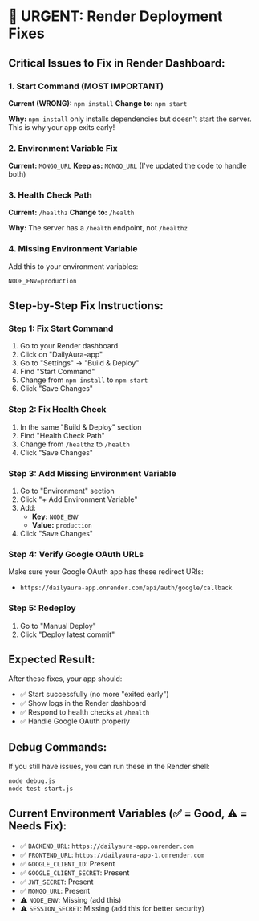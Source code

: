 # 🚨 URGENT: Render Deployment Fixes

## Critical Issues to Fix in Render Dashboard:

### 1. **Start Command (MOST IMPORTANT)**
**Current (WRONG):** `npm install`
**Change to:** `npm start`

**Why:** `npm install` only installs dependencies but doesn't start the server. This is why your app exits early!

### 2. **Environment Variable Fix**
**Current:** `MONGO_URL`
**Keep as:** `MONGO_URL` (I've updated the code to handle both)

### 3. **Health Check Path**
**Current:** `/healthz`
**Change to:** `/health`

**Why:** The server has a `/health` endpoint, not `/healthz`

### 4. **Missing Environment Variable**
Add this to your environment variables:
```
NODE_ENV=production
```

## Step-by-Step Fix Instructions:

### Step 1: Fix Start Command
1. Go to your Render dashboard
2. Click on "DailyAura-app"
3. Go to "Settings" → "Build & Deploy"
4. Find "Start Command"
5. Change from `npm install` to `npm start`
6. Click "Save Changes"

### Step 2: Fix Health Check
1. In the same "Build & Deploy" section
2. Find "Health Check Path"
3. Change from `/healthz` to `/health`
4. Click "Save Changes"

### Step 3: Add Missing Environment Variable
1. Go to "Environment" section
2. Click "+ Add Environment Variable"
3. Add:
   - **Key:** `NODE_ENV`
   - **Value:** `production`
4. Click "Save Changes"

### Step 4: Verify Google OAuth URLs
Make sure your Google OAuth app has these redirect URIs:
- `https://dailyaura-app.onrender.com/api/auth/google/callback`

### Step 5: Redeploy
1. Go to "Manual Deploy"
2. Click "Deploy latest commit"

## Expected Result:
After these fixes, your app should:
- ✅ Start successfully (no more "exited early")
- ✅ Show logs in the Render dashboard
- ✅ Respond to health checks at `/health`
- ✅ Handle Google OAuth properly

## Debug Commands:
If you still have issues, you can run these in the Render shell:
```bash
node debug.js
node test-start.js
```

## Current Environment Variables (✅ = Good, ⚠️ = Needs Fix):
- ✅ `BACKEND_URL`: `https://dailyaura-app.onrender.com`
- ✅ `FRONTEND_URL`: `https://dailyaura-app-1.onrender.com`
- ✅ `GOOGLE_CLIENT_ID`: Present
- ✅ `GOOGLE_CLIENT_SECRET`: Present
- ✅ `JWT_SECRET`: Present
- ✅ `MONGO_URL`: Present
- ⚠️ `NODE_ENV`: Missing (add this)
- ⚠️ `SESSION_SECRET`: Missing (add this for better security) 
